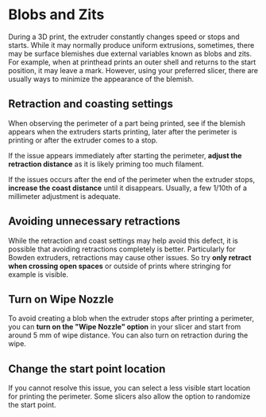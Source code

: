 # Blobs and Zits

During a 3D print, the extruder constantly changes speed or stops and starts. While it may normally produce uniform extrusions, sometimes, there may be surface blemishes due external variables known as blobs and zits. For example, when at printhead prints an outer shell and returns to the start position, it may leave a mark. However, using your preferred slicer, there are usually ways to minimize the appearance of the blemish.

## Retraction and coasting settings

When observing the perimeter of a part being printed, see if the blemish appears when the extruders starts printing, later after the perimeter is printing or after the extruder comes to a stop.

If the issue appears immediately after starting the perimeter, **adjust the retraction distance** as it is likely priming too much filament.

If the issues occurs after the end of the perimeter when the extruder stops, **increase the coast distance** until it disappears. Usually, a few 1/10th of a millimeter adjustment is adequate.

## Avoiding unnecessary retractions

While the retraction and coast settings may help avoid this defect, it is possible that avoiding retractions completely is better. Particularly for Bowden extruders, retractions may cause other issues. So try **only retract when crossing open spaces** or outside of prints where stringing for example is visible.

## Turn on Wipe Nozzle

To avoid creating a blob when the extruder stops after printing a perimeter, you can **turn on the "Wipe Nozzle" option** in your slicer and start from around 5 mm of wipe distance. You can also turn on retraction during the wipe.

## Change the start point location

If you cannot resolve this issue, you can select a less visible start location for printing the perimeter. Some slicers also allow the option to randomize the start point.
